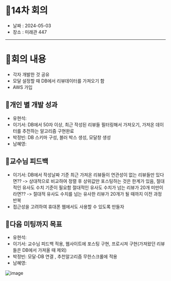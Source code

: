 # 📍14차 회의
  + 날짜 : 2024-05-03
  + 장소 : 미래관 447

---

# 📍회의 내용
+ 각자 개발한 것 공유
+ 모달 설정할 때 DB에서 리뷰데이터를 가져오기 함
+ AWS 가입

## 📍개인 별 개발 성과 
+ 유현석:
+ 이기서: DB에서 50자 이상, 최근 작성된 리뷰들 필터링해서 가져오기, 가져온 데이터를 추천하는 알고리즘 구현완료
+ 박정빈: DB 스키마 구성, 블러 박스 생성, 모달창 생성
+ 남혜영: 

## 📍교수님 피드백
+ 이기서: DB에서 작성날짜 기준 최근 가져온 리뷰들이 연관성이 없는 리뷰들만 있다면?? -> 상대적으로 비교하여 정렬 후 상위값만 포스팅하는 것은 한계가 있음, 절대적인 유사도 수치 기준이 필요함 절대적인 유사도 수치가 넘는 리뷰가 20개 미만이라면?? -> 절대적 유사도 수치를 넘는 유사한 리뷰가 20개가 될 때까지 이전 과정 반복
+ 접근성을 고려하여 휴대폰 웹에서도 사용할 수 있도록 만들자

## 📍다음 미팅까지 목표
+ 유현석: 
+ 이기서: 교수님 피드백 적용, 웹사이트에 포스팅 구현, 프로시져 구현(가져왔던 리뷰들은 DB에서 가져올 때 제외)
+ 박정빈: 모달-DB 연결 , 추천알고리즘 무한스크롤에 적용
+ 남혜영:

  
![image](https://github.com/kookmin-sw/capstone-2024-43/assets/59199893/6e562ddf-99d8-40a3-8ad7-a41a1d3653a6)
